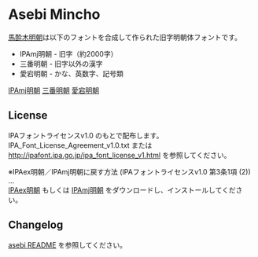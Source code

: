 # Asebi Mincho

[馬酔木明朝](https://metasta.github.io/asebi/)は以下のフォントを合成して作られた旧字明朝体フォントです。
- IPAmj明朝 - 旧字（約2000字）
- 三番明朝 - 旧字以外の漢字
- 愛宕明朝 - かな、英数字、記号類

[IPAmj明朝](http://mojikiban.ipa.go.jp/1300.html)
[三番明朝](http://www.akenotsuki.com/eyeben/fonts/sammin.html)
[愛宕明朝](http://www.akenotsuki.com/eyeben/font/otagi.html)

## License

IPAフォントライセンスv1.0 のもとで配布します。  
IPA_Font_License_Agreement_v1.0.txt または  
http://ipafont.ipa.go.jp/ipa_font_license_v1.html を参照してください。

※IPAex明朝／IPAmj明朝に戻す方法 (IPAフォントライセンスv1.0 第3条1項 (2))
…  
[IPAex明朝](http://ipafont.ipa.go.jp)
もしくは
[IPAmj明朝](http://mojikiban.ipa.go.jp/1300.html)
をダウンロードし、インストールしてください。

## Changelog

[asebi README](https://github.com/metasta/asebi/blob/master/README.md#changelog)
を参照してください。
